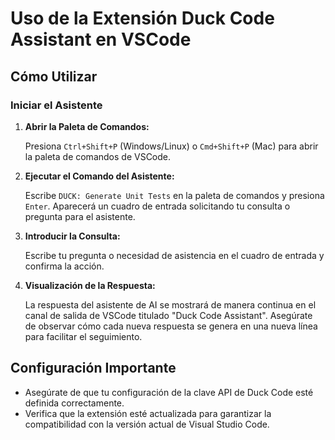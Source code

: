 # Uso de la Extensión Duck Code Assistant en VSCode

## Cómo Utilizar

### Iniciar el Asistente

1. **Abrir la Paleta de Comandos:**

   Presiona `Ctrl+Shift+P` (Windows/Linux) o `Cmd+Shift+P` (Mac) para abrir la paleta de comandos de VSCode.

2. **Ejecutar el Comando del Asistente:**

   Escribe `DUCK: Generate Unit Tests` en la paleta de comandos y presiona `Enter`.
   Aparecerá un cuadro de entrada solicitando tu consulta o pregunta para el asistente.

3. **Introducir la Consulta:**

   Escribe tu pregunta o necesidad de asistencia en el cuadro de entrada y confirma la acción.

4. **Visualización de la Respuesta:**

   La respuesta del asistente de AI se mostrará de manera continua en el canal de salida de VSCode titulado "Duck Code Assistant".
   Asegúrate de observar cómo cada nueva respuesta se genera en una nueva línea para facilitar el seguimiento.

## Configuración Importante

- Asegúrate de que tu configuración de la clave API de Duck Code esté definida correctamente.
- Verifica que la extensión esté actualizada para garantizar la compatibilidad con la versión actual de Visual Studio Code.